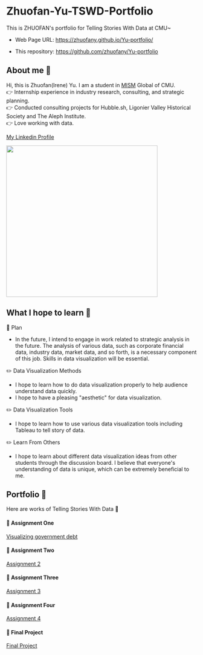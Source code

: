 # Zhuofan-Yu-TSWD-Portfolio  
This is ZHUOFAN's portfolio for Telling Stories With Data at CMU~  
* Web Page URL: https://zhuofany.github.io/Yu-portfolio/  

* This repository: https://github.com/zhuofany/Yu-portfolio    

## About me 🐬
Hi, this is Zhuofan(Irene) Yu. I am a student in [MISM](https://www.heinz.cmu.edu/programs/information-systems-management-master/) Global of CMU.  
👉 Internship experience in industry research, consulting, and strategic planning.  
👉 Conducted consulting projects for Hubble.sh, Ligonier Valley Historical Society and The Aleph Institute.  
👉 Love working with data.  

[My Linkedin Profile](https://www.linkedin.com/in/zhuofan-yu-502656233/)  
  
<img src="https://user-images.githubusercontent.com/113551358/213948752-1d757669-aa73-4208-b0bd-2337585bc815.jpg" width="400"/>


## What I hope to learn 🔔
🎯 Plan  
*  In the future, I intend to engage in work related to strategic analysis in the future. The analysis of various data, such as corporate financial data, industry data, market data, and so forth, is a necessary component of this job. Skills in data visualization will be essential.

✏️  Data Visualization Methods  
* I hope to learn how to do data visualization properly to help audience understand data quickly.  
* I hope to have a pleasing "aesthetic" for data visualization.  

✏️  Data Visualization Tools  
* I hope to learn how to use various data visualization tools including Tableau to tell story of data.  

✏️  Learn From Others  
* I hope to learn about different data visualization ideas from other students through the discussion board. I believe that everyone's understanding of data is unique, which can be extremely beneficial to me.

## Portfolio 📃
Here are works of Telling Stories With Data 🌻  
#### 📌 Assignment One  
[Visualizing government debt](assignment-one.md)

#### 📌 Assignment Two
[Assignment 2](assignment-two.md)  

#### 📌 Assignment Three
[Assignment 3](assignment-three.md)  

#### 📌 Assignment Four
[Assignment 4](assignment-four.md)  

#### :crown: Final Project 
[Final Project](Final-Project.md)  

